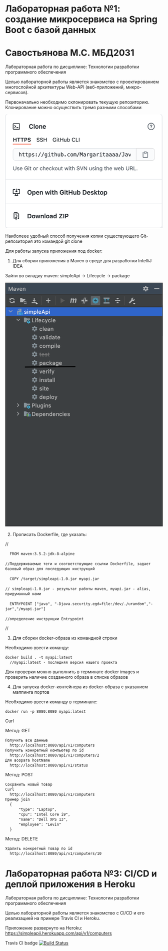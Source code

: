 
# Лабораторная работа №1: создание микросервиса на Spring Boot с базой данных

# Савостьянова М.С. МБД2031
Лабораторная работа по дисциплине: Технологии разработки программного обеспечения

Целью лабораторной работы является знакомство с проектированием многослойной архитектуры Web-API (веб-приложений, микро-сервисов).

Первоначально необходимо склонировать текущую репозиторию. Клонирование можно осуществить тремя разными способами: 

![clone](https://github.com/Margaritaaaa/JavaSimpleApi/blob/main/clone.png)

Наиболеее удобный способ получения копии существующего Git-репозитория это командой git clone <url>



Для работы запуска приложения под docker:



1. Для сборки приложения в Maven в среде для разработки IntelliJ IDEA

Зайти во вкладку maven: simpleApi -> Lifecycle -> package

![maven](https://github.com/Margaritaaaa/JavaSimpleApi/blob/main/maven.png)
  
2. Прописать Dockerfile, где указать:

//

      FROM maven:3.5.2-jdk-8-alpine
      
    //Поддерживаемые теги и соответствующие ссылки Dockerfile, задает базовый образ для последующих инструкций
      
      COPY /target/simpleapi-1.0.jar myapi.jar 
      
    // simpleapi-1.0.jar - результат работы maven, myapi.jar - alias, придуманный нами
      
      ENTRYPOINT ["java", "-Djava.security.egd=file:/dev/./urandom","-jar","/myapi.jar"] 
      
    //определение инструкции Entrypoint

//

3. Для сборки docker-образа из командной строки 

Необходимо ввести команду: 

    docker build . -t myapi:latest
      //myapi:latest - последняя версия нашего проекта

Для проверки можно выполнить в терминате docker images и проверить наличие созданного образа в списке образов

4. Для запуска docker-контейнера из docker-образа с указанием маппинга портов

Необходимо ввести команду в терминале: 

    docker run -p 8080:8080 myapi:latest
  
Curl

Метод: GET
  
    Получить все данные 
      http://localhost:8080/api/v1/computers
    Получить конкретный компьютер по id
      http://localhost:8080/api/v1/computers/2
    Для возрата hostName
      http://localhost:8080/api/v1/status
    
Метод: POST

    Сохранить новый товар
    Curl 
      http://localhost:8080/api/v1/computers
    Пример join 
      {
          "type": "Laptop",
          "cpu": "Intel Core i9",
          "name": "Dell XPS 13",
          "employee": "Levin"
      }
       

Метод: DELETE
  
    Удалить конкретный товар по id
      http://localhost:8080/api/v1/computers/10
      
      
# Лабораторная работа №3: CI/CD и деплой приложения в Heroku
Лабораторная работа по дисциплине: Технологии разработки программного обеспечения

Целью лабораторной работы является знакомство с CI/CD и его реализацией на примере Travis CI и Heroku.

Приложение развернуто на Heroku: https://simpleapii.herokuapp.com/api/v1/computers

Travis CI badge [![Build Status](https://travis-ci.com/Margaritaaaa/simpleapi.svg?branch=master)](https://travis-ci.com/Margaritaaaa/simpleapi)

